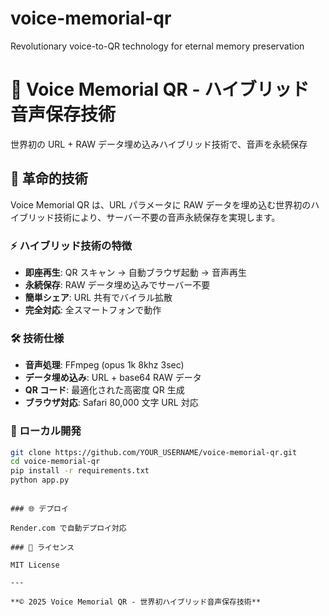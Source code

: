 # voice-memorial-qr
Revolutionary voice-to-QR technology for eternal memory preservation

# 🎵 Voice Memorial QR - ハイブリッド音声保存技術

世界初の URL + RAW データ埋め込みハイブリッド技術で、音声を永続保存

## 🚀 革命的技術

Voice Memorial QR は、URL パラメータに RAW データを埋め込む世界初のハイブリッド技術により、サーバー不要の音声永続保存を実現します。

### ⚡ ハイブリッド技術の特徴

- **即座再生**: QR スキャン → 自動ブラウザ起動 → 音声再生
- **永続保存**: RAW データ埋め込みでサーバー不要
- **簡単シェア**: URL 共有でバイラル拡散
- **完全対応**: 全スマートフォンで動作

### 🛠 技術仕様

- **音声処理**: FFmpeg (opus 1k 8khz 3sec)
- **データ埋め込み**: URL + base64 RAW データ
- **QR コード**: 最適化された高密度 QR 生成
- **ブラウザ対応**: Safari 80,000 文字 URL 対応

### 🔧 ローカル開発

```bash
git clone https://github.com/YOUR_USERNAME/voice-memorial-qr.git
cd voice-memorial-qr
pip install -r requirements.txt
python app.py
```
````

### 🌐 デプロイ

Render.com で自動デプロイ対応

### 📄 ライセンス

MIT License

---

**© 2025 Voice Memorial QR - 世界初ハイブリッド音声保存技術**
